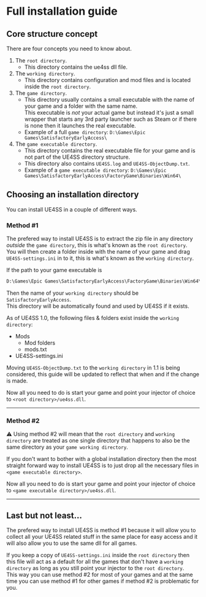 # Full installation guide

## Core structure concept

There are four concepts you need to know about.

1. The `root directory`.
    - This directory contains the ue4ss dll file.
2. The `working directory`.
    - This directory contains configuration and mod files and is located inside the `root directory`.
3. The `game directory`.
    - This directory usually contains a small executable with the name of your game and a folder with the same name.  
      This executable is _not_ your actual game but instead it's just a small wrapper that starts any 3rd party launcher such as Steam or if there is none then it launches the real executable.
    - Example of a full `game directory`: `D:\Games\Epic Games\SatisfactoryEarlyAccess\`
4. The `game executable directory`.
    - This directory contains the real executable file for your game and is not part of the UE4SS directory structure.
    - This directory also contains `UE4SS.log` and `UE4SS-ObjectDump.txt`.
    - Example of a `game executable directory`: `D:\Games\Epic Games\SatisfactoryEarlyAccess\FactoryGame\Binaries\Win64\`

## Choosing an installation directory

You can install UE4SS in a couple of different ways.

### Method #1

The prefered way to install UE4SS is to extract the zip file in any directory _outside_ the `game directory`, this is what's known as the `root directory`.  
You will then create a folder inside with the name of your game and drag `UE4SS-settings.ini` in to it, this is what's known as the `working directory`.

If the path to your game executable is

```md
D:\Games\Epic Games\SatisfactoryEarlyAccess\FactoryGame\Binaries\Win64\FactoryGame-Win64-Shipping.exe
```

Then the name of your `working directory` should be `SatisfactoryEarlyAccess`.  
This directory will be automatically found and used by UE4SS if it exists.

As of UE4SS 1.0, the following files & folders exist inside the `working directory`:

- Mods
  - Mod folders
  - mods.txt
- UE4SS-settings.ini

Moving `UE4SS-ObjectDump.txt` to the `working directory` in 1.1 is being considered, this guide will be updated to reflect that when and if the change is made.

Now all you need to do is start your game and point your injector of choice to `<root directory>/ue4ss.dll`.

---

### Method #2

⚠ Using method #2 will mean that the `root directory` and `working directory` are treated as one single directory that happens to also be the same directory as your `game working directory`.

If you don't want to bother with a global installation directory then the most straight forward way to install UE4SS is to just drop all the necessary files in `<game executable directory>`.

Now all you need to do is start your game and point your injector of choice to `<game executable directory>/ue4ss.dll`.

---

## Last but not least...

The prefered way to install UE4SS is method #1 because it will allow you to collect all your UE4SS related stuff in the same place for easy access and it will also allow you to use the same dll for all games.

If you keep a copy of `UE4SS-settings.ini` inside the `root directory` then this file will act as a default for all the games that don't have a `working directory` as long as you still point your injector to the `root directory`.  
This way you can use method #2 for most of your games and at the same time you can use method #1 for other games if method #2 is problematic for you.
